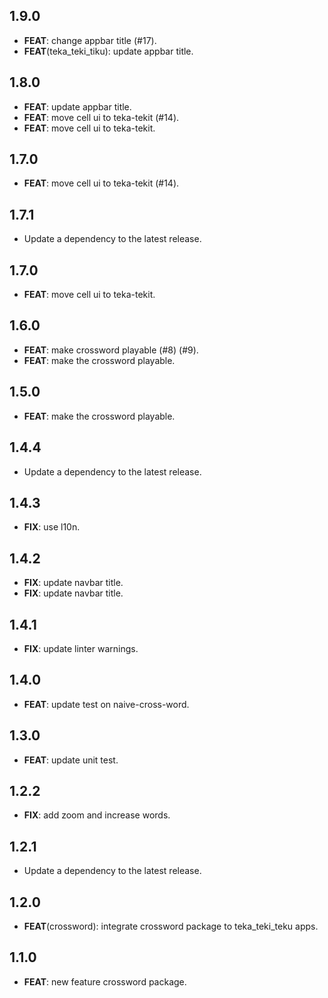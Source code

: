 ## 1.9.0

 - **FEAT**: change appbar title (#17).
 - **FEAT**(teka_teki_tiku): update appbar title.

## 1.8.0

 - **FEAT**: update appbar title.
 - **FEAT**: move cell ui to teka-tekit (#14).
 - **FEAT**: move cell ui to teka-tekit.

## 1.7.0

 - **FEAT**: move cell ui to teka-tekit (#14).

## 1.7.1

 - Update a dependency to the latest release.

## 1.7.0

 - **FEAT**: move cell ui to teka-tekit.

## 1.6.0

 - **FEAT**: make crossword playable (#8) (#9).
 - **FEAT**: make the crossword playable.

## 1.5.0

 - **FEAT**: make the crossword playable.

## 1.4.4

 - Update a dependency to the latest release.

## 1.4.3

 - **FIX**: use l10n.

## 1.4.2

 - **FIX**: update navbar title.
 - **FIX**: update navbar title.

## 1.4.1

 - **FIX**: update linter warnings.

## 1.4.0

 - **FEAT**: update test on naive-cross-word.

## 1.3.0

 - **FEAT**: update unit test.

## 1.2.2

 - **FIX**: add zoom and increase words.

## 1.2.1

 - Update a dependency to the latest release.

## 1.2.0

 - **FEAT**(crossword): integrate crossword package to teka_teki_teku apps.

## 1.1.0

 - **FEAT**: new feature crossword package.


